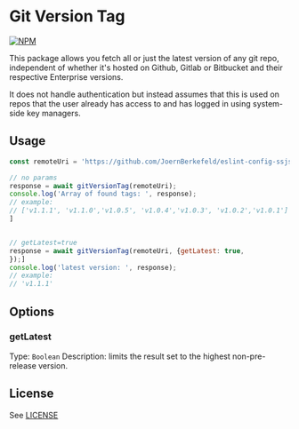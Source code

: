 # Git Version Tag

[![NPM](https://nodei.co/npm/git-version-tag.png?downloads=true&downloadRank=true&stars=true)](https://nodei.co/npm/git-version-tag/)

This package allows you fetch all or just the latest version of any git repo, independent of whether it's hosted on Github, Gitlab or Bitbucket and their respective Enterprise versions.

It does not handle authentication but instead assumes that this is used on repos that the user already has access to and has logged in using system-side key managers.

## Usage

```js
const remoteUri = 'https://github.com/JoernBerkefeld/eslint-config-ssjs';

// no params
response = await gitVersionTag(remoteUri);
console.log('Array of found tags: ', response);
// example:
// ['v1.1.1', 'v1.1.0','v1.0.5', 'v1.0.4','v1.0.3', 'v1.0.2','v1.0.1']
]


// getLatest=true
response = await gitVersionTag(remoteUri, {getLatest: true,
});]
console.log('latest version: ', response);
// example:
// 'v1.1.1'
```

## Options

### getLatest

Type: `Boolean`
Description: limits the result set to the highest non-pre-release version.

## License

See [LICENSE](https://raw.githubusercontent.com/JoernBerkefeld/git-version-tag/master/LICENSE)
